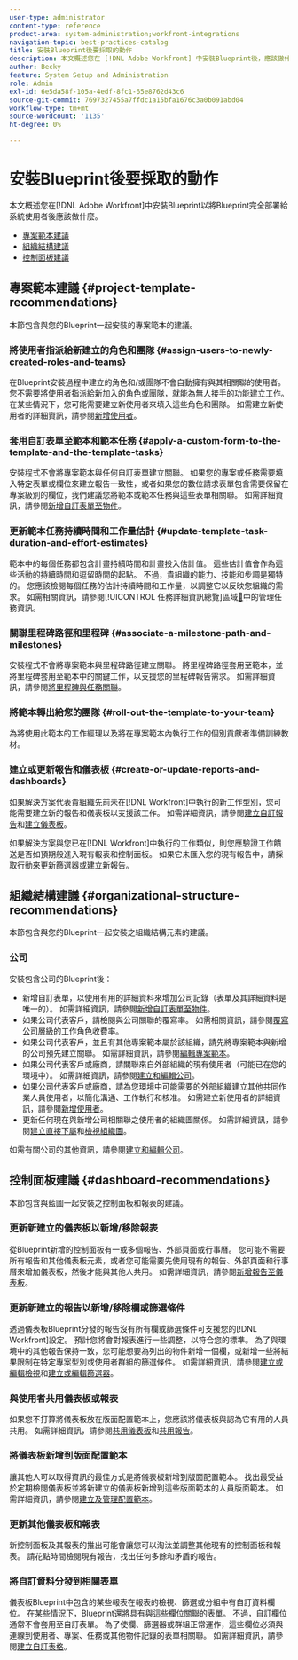 ```yaml
---
user-type: administrator
content-type: reference
product-area: system-administration;workfront-integrations
navigation-topic: best-practices-catalog
title: 安裝Blueprint後要採取的動作
description: 本文概述您在 [!DNL Adobe Workfront] 中安裝Blueprint後，應該做什麼，才能將該Blueprint完全部署給您的系統使用者。
author: Becky
feature: System Setup and Administration
role: Admin
exl-id: 6e5da58f-105a-4edf-8fc1-65e8762d43c6
source-git-commit: 7697327455a7ffdc1a15bfa1676c3a0b091abd04
workflow-type: tm+mt
source-wordcount: '1135'
ht-degree: 0%

---
```


# 安裝Blueprint後要採取的動作

本文概述您在[!DNL Adobe Workfront]中安裝Blueprint以將Blueprint完全部署給系統使用者後應該做什麼。

* [專案範本建議](#project-template-recommendations)
* [組織結構建議](#organizational-structure-recommendations)
* [控制面板建議](#dashboard-recommendations)

## 專案範本建議 {#project-template-recommendations}

本節包含與您的Blueprint一起安裝的專案範本的建議。

### 將使用者指派給新建立的角色和團隊 {#assign-users-to-newly-created-roles-and-teams}

在Blueprint安裝過程中建立的角色和/或團隊不會自動擁有與其相關聯的使用者。 您不需要將使用者指派給新加入的角色或團隊，就能為無人接手的功能建立工作。 在某些情況下，您可能需要建立新使用者來填入這些角色和團隊。 如需建立新使用者的詳細資訊，請參閱[新增使用者](../../administration-and-setup/add-users/create-and-manage-users/add-users.md)。

### 套用自訂表單至範本和範本任務 {#apply-a-custom-form-to-the-template-and-the-template-tasks}

安裝程式不會將專案範本與任何自訂表單建立關聯。 如果您的專案或任務需要填入特定表單或欄位來建立報告一致性，或者如果您的數位請求表單包含需要保留在專案級別的欄位，我們建議您將範本或範本任務與這些表單相關聯。 如需詳細資訊，請參閱[新增自訂表單至物件](../../workfront-basics/work-with-custom-forms/add-a-custom-form-to-an-object.md)。

### 更新範本任務持續時間和工作量估計 {#update-template-task-duration-and-effort-estimates}

範本中的每個任務都包含計畫持續時間和計畫投入估計值。 這些估計值會作為這些活動的持續時間和逗留時間的起點。 不過，貴組織的能力、技能和步調是獨特的。 您應該檢閱每個任務的估計持續時間和工作量，以調整它以反映您組織的需求。 如需相關資訊，請參閱[!UICONTROL 任務詳細資訊總覽]區域[&#128279;](../../manage-work/tasks/manage-tasks/task-information-in-overview.md)中的管理任務資訊。

### 關聯里程碑路徑和里程碑 {#associate-a-milestone-path-and-milestones}

安裝程式不會將專案範本與里程碑路徑建立關聯。 將里程碑路徑套用至範本，並將里程碑套用至範本中的關鍵工作，以支援您的里程碑報告需求。 如需詳細資訊，請參閱[將里程碑與任務關聯](../../manage-work/tasks/manage-tasks/associate-milestones-with-tasks.md)。

### 將範本轉出給您的團隊 {#roll-out-the-template-to-your-team}

為將使用此範本的工作經理以及將在專案範本內執行工作的個別貢獻者準備訓練教材。

### 建立或更新報告和儀表板 {#create-or-update-reports-and-dashboards}

如果解決方案代表貴組織先前未在[!DNL Workfront]中執行的新工作型別，您可能需要建立新的報告和儀表板以支援該工作。 如需詳細資訊，請參閱[建立自訂報告](../../reports-and-dashboards/reports/creating-and-managing-reports/create-custom-report.md)和[建立儀表板](../../reports-and-dashboards/dashboards/creating-and-managing-dashboards/create-dashboard.md)。

如果解決方案與您已在[!DNL Workfront]中執行的工作類似，則您應驗證工作饋送是否如預期般進入現有報表和控制面板。 如果它未匯入您的現有報告中，請採取行動來更新篩選器或建立新報告。

## 組織結構建議 {#organizational-structure-recommendations}

本節包含與您的Blueprint一起安裝之組織結構元素的建議。

### 公司

安裝包含公司的Blueprint後：

* 新增自訂表單，以使用有用的詳細資料來增加公司記錄（表單及其詳細資料是唯一的）。 如需詳細資訊，請參閱[新增自訂表單至物件](../../workfront-basics/work-with-custom-forms/add-a-custom-form-to-an-object.md)。
* 如果公司代表客戶，請檢閱與公司關聯的覆寫率。 如需相關資訊，請參閱[覆寫公司層級](../../administration-and-setup/set-up-workfront/organizational-setup/override-job-role-billing-rates-company-level.md)的工作角色收費率。
* 如果公司代表客戶，並且有其他專案範本屬於該組織，請先將專案範本與新增的公司預先建立關聯。 如需詳細資訊，請參閱[編輯專案範本](../../manage-work/projects/create-and-manage-templates/edit-templates.md)。
* 如果公司代表客戶或廠商，請關聯來自外部組織的現有使用者（可能已在您的環境中）。 如需詳細資訊，請參閱[建立和編輯公司](../../administration-and-setup/set-up-workfront/organizational-setup/create-and-edit-companies.md)。
* 如果公司代表客戶或廠商，請為您環境中可能需要的外部組織建立其他共同作業人員使用者，以簡化溝通、工作執行和核准。 如需建立新使用者的詳細資訊，請參閱[新增使用者](../../administration-and-setup/add-users/create-and-manage-users/add-users.md)。
* 更新任何現在與新增公司相關聯之使用者的組織圖關係。 如需詳細資訊，請參閱[建立直接下屬](../../administration-and-setup/add-users/create-and-manage-users/create-direct-reports.md)和[檢視組織圖](../../people-teams-and-groups/work-directly-with-others/view-the-org-chart.md)。

如需有關公司的其他資訊，請參閱[建立和編輯公司](../../administration-and-setup/set-up-workfront/organizational-setup/create-and-edit-companies.md)。

## 控制面板建議 {#dashboard-recommendations}

本節包含與藍圖一起安裝之控制面板和報表的建議。

### 更新新建立的儀表板以新增/移除報表

從Blueprint新增的控制面板有一或多個報告、外部頁面或行事曆。 您可能不需要所有報告和其他儀表板元素，或者您可能需要先使用現有的報告、外部頁面和行事曆來增加儀表板，然後才能與其他人共用。 如需詳細資訊，請參閱[新增報告至儀表板](/help/quicksilver/reports-and-dashboards/dashboards/creating-and-managing-dashboards/add-report-dashboard.md)。

### 更新新建立的報告以新增/移除欄或篩選條件

透過儀表板Blueprint分發的報告沒有所有欄或篩選條件可支援您的[!DNL Workfront]設定。 預計您將會對報表進行一些調整，以符合您的標準。 為了與環境中的其他報告保持一致，您可能想要為列出的物件新增一個欄，或新增一些將結果限制在特定專案型別或使用者群組的篩選條件。 如需詳細資訊，請參閱[建立或編輯檢視](/help/quicksilver/reports-and-dashboards/reports/reporting-elements/create-edit-views.md)和[建立或編輯篩選器](/help/quicksilver/reports-and-dashboards/reports/reporting-elements/create-filters.md)。

### 與使用者共用儀表板或報表

如果您不打算將儀表板放在版面配置範本上，您應該將儀表板與認為它有用的人員共用。 如需詳細資訊，請參閱[共用儀表板](/help/quicksilver/reports-and-dashboards/dashboards/creating-and-managing-dashboards/share-dashboard.md)和[共用報告](/help/quicksilver/reports-and-dashboards/reports/creating-and-managing-reports/share-report.md)。

### 將儀表板新增到版面配置範本

讓其他人可以取得資訊的最佳方式是將儀表板新增到版面配置範本。 找出最受益於定期檢閱儀表板並將新建立的儀表板新增到這些版面範本的人員版面範本。 如需詳細資訊，請參閱[建立及管理配置範本](/help/quicksilver/administration-and-setup/customize-workfront/use-layout-templates/create-and-manage-layout-templates.md)。

### 更新其他儀表板和報表

新控制面板及其報表的推出可能會讓您可以淘汰並調整其他現有的控制面板和報表。 請花點時間檢閱現有報告，找出任何多餘和矛盾的報告。

### 將自訂資料分發到相關表單

儀表板Blueprint中包含的某些報表在報表的檢視、篩選或分組中有自訂資料欄位。 在某些情況下，Blueprint還將具有與這些欄位關聯的表單。 不過，自訂欄位通常不會套用至自訂表單。 為了使欄、篩選器或群組正常運作，這些欄位必須與連線到使用者、專案、任務或其他物件記錄的表單相關聯。 如需詳細資訊，請參閱[建立自訂表格](/help/quicksilver/administration-and-setup/customize-workfront/create-manage-custom-forms/form-designer/design-a-form/design-a-form.md)。
